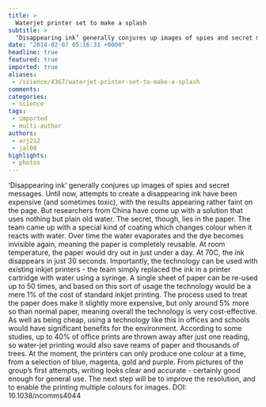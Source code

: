 ```yaml
---
title: >
  Waterjet printer set to make a splash
subtitle: >
  ‘Disappearing ink’ generally conjures up images of spies and secret messages. Until now, attempts to create a disappearing ink have been expensive (and sometimes toxic), with the results appearing rather faint on the page. But researchers from China have come up with a solution that uses nothing but
date: "2014-02-07 05:16:31 +0000"
headline: true
featured: true
imported: true
aliases:
 - /science/4367/waterjet-printer-set-to-make-a-splash
comments:
categories:
 - science
tags:
 - imported
 - multi-author
authors:
 - arj212
 - jal08
highlights:
 - photos
---
```


‘Disappearing ink’ generally conjures up images of spies and secret messages. Until now, attempts to create a disappearing ink have been expensive (and sometimes toxic), with the results appearing rather faint on the page. But researchers from China have come up with a solution that uses nothing but plain old water.
The secret, though, lies in the paper. The team came up with a special kind of coating which changes colour when it reacts with water. Over time the water evaporates and the dye becomes invisible again, meaning the paper is completely reusable. At room temperature, the paper would dry out in just under a day. At 70C, the ink disappears in just 30 seconds.
Importantly, the technology can be used with existing inkjet printers - the team simply replaced the ink in a printer cartridge with water using a syringe. A single sheet of paper can be re-used up to 50 times, and based on this sort of usage the technology would be a mere 1% of the cost of standard inkjet printing.
The process used to treat the paper does make it slightly more expensive, but only around 5% more so than normal paper, meaning overall the technology is very cost-effective.
As well as being cheap, using a technology like this in offices and schools would have significant benefits for the environment. According to some studies, up to 40% of office prints are thrown away after just one reading, so water-jet printing would also save reams of paper and thousands of trees.
At the moment, the printers can only produce one colour at a time, from a selection of blue, magenta, gold and purple. From pictures of the group’s first attempts, writing looks clear and accurate - certainly good enough for general use. The next step will be to improve the resolution, and to enable the printing multiple colours for images.
DOI: 10.1038/ncomms4044
